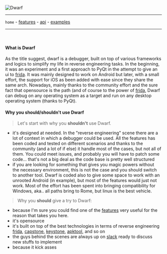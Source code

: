 ![Dwarf](https://github.com/iGio90/Dwarf/raw/master/ui/dwarf.png) 

--------

`home` - [features](./features.html) - [api](./api.html) - [examples](./examples.html)

--------

<br>

#### What is Dwarf

As the title suggest, dwarf is a debugger, built on top of various frameworks and logics to simplify my life in reverse engineering tasks.
In the beginning, it was an experiment and a first approach to PyQt in the attempt to give an ui to [frida](http://frida.re).
It was mainly designed to work on Android but later, with a small effort, the support for iOS as been added with ease since they share the same arch.
Nowadays, mainly thanks to the community effort and the sure fact that opensource is the path (and of course to the power of [frida](http://frida.re),
Dwarf can debug on any operating system as a target and run on any desktop operating system (thanks to PyQt).

#### Why you should/shouldn't use Dwarf
> Let's start with why you **shouldn't** use Dwarf.

* it's designed at needed. In the "reverse engineering" scene there are a lot of context in which a debugger could be used.
All the features has been coded and tested on different scenarios and thanks to the community (and a lot of if else) it handle most of the cases, but not all of them.
You could meet issues, and probably you will have to patch some code... that's not a big deal as the code base is pretty well structured
* if you are looking for something that gives you magic powers without the necessary environment, this is not the case and you should switch to another tool. 
Dwarf is coded also to give some space to work with an unrooted Android (in example), but most of the features would just not work.
Most of the effort has been spent into bringing compatibility for Windows, aka.. all paths bring to Rome, but linux is the best vehicle.

> Why you **should** give a try to Dwarf:

* because I'm sure you could find one of the [features](./features.html) very useful for the reason that takes you here.
* it's opensource
* it's built on top of the best technologies in terms of reverse engineering [frida](http://frida.re), [capstone](http://www.capstone-engine.org/), 
[keystone](http://www.keystone-engine.org/), [apktool](https://ibotpeaches.github.io/Apktool/), and so on
* the guys behind the scenes are always up on [slack](https://join.slack.com/t/resecret/shared_invite/enQtMzc1NTg4MzE3NjA1LTlkNzYxNTIwYTc2ZTYyOWY1MTQ1NzBiN2ZhYjQwYmY0ZmRhODQ0NDE3NmRmZjFiMmE1MDYwNWJlNDVjZDcwNGE)
ready to discuss new stuffs to implement
* because it kick asses